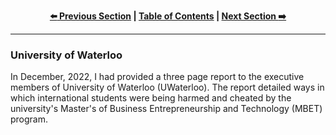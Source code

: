 <div align="center">
  
  **[:arrow_left: Previous Section][Prev] | [Table of Contents][TOC] | [Next Section :arrow_right:][Next]**
  
  [Prev]: ./02-2.md
  [Next]: ./02-2-2.md
  [TOC]: ./README.md#table-of-contents
  
</div>

---

### University of Waterloo

In December, 2022, I had provided a three page report to the executive members of University of Waterloo (UWaterloo). The report detailed ways in which international students were being harmed and cheated by the university's Master's of Business Entrepreneurship and Technology (MBET) program.